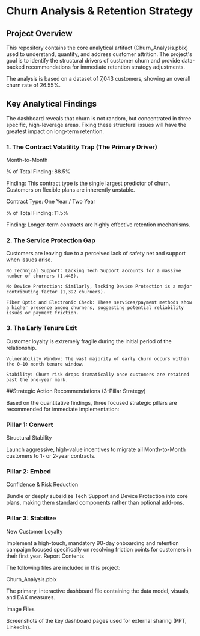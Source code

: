 # Churn Analysis & Retention Strategy
## Project Overview

This repository contains the core analytical artifact (Churn_Analysis.pbix) used to understand, quantify, and address customer attrition. The project's goal is to identify the structural drivers of customer churn and provide data-backed recommendations for immediate retention strategy adjustments.

The analysis is based on a dataset of 7,043 customers, showing an overall churn rate of 26.55%.
## Key Analytical Findings

The dashboard reveals that churn is not random, but concentrated in three specific, high-leverage areas. Fixing these structural issues will have the greatest impact on long-term retention.
### 1. The Contract Volatility Trap (The Primary Driver)

Month-to-Month
	

% of Total Finding: 88.5%
	

Finding: 
This contract type is the single largest predictor of churn. Customers on flexible plans are inherently unstable.


	


	


Contract Type: One Year / Two Year
	

% of Total Finding: 11.5%
	

Finding: Longer-term contracts are highly effective retention mechanisms.
### 2. The Service Protection Gap

Customers are leaving due to a perceived lack of safety net and support when issues arise.

    No Technical Support: Lacking Tech Support accounts for a massive number of churners (1,448).

    No Device Protection: Similarly, lacking Device Protection is a major contributing factor (1,392 churners).

    Fiber Optic and Electronic Check: These services/payment methods show a higher presence among churners, suggesting potential reliability issues or payment friction.

### 3. The Early Tenure Exit

Customer loyalty is extremely fragile during the initial period of the relationship.

    Vulnerability Window: The vast majority of early churn occurs within the 0–10 month tenure window.

    Stability: Churn risk drops dramatically once customers are retained past the one-year mark.

##Strategic Action Recommendations (3-Pillar Strategy)

Based on the quantitative findings, three focused strategic pillars are recommended for immediate implementation:



### Pillar 1: Convert
	

Structural Stability
	

Launch aggressive, high-value incentives to migrate all Month-to-Month customers to 1- or 2-year contracts.

### Pillar 2: Embed
	

Confidence & Risk Reduction
	

Bundle or deeply subsidize Tech Support and Device Protection into core plans, making them standard components rather than optional add-ons.

### Pillar 3: Stabilize
	

New Customer Loyalty
	

Implement a high-touch, mandatory 90-day onboarding and retention campaign focused specifically on resolving friction points for customers in their first year.
Report Contents

The following files are included in this project:


Churn_Analysis.pbix
	
	
The primary, interactive dashboard file containing the data model, visuals, and DAX measures.


	

Image Files
	

Screenshots of the key dashboard pages used for external sharing (PPT, LinkedIn).

	

